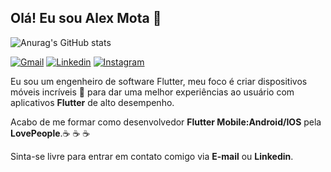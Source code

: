 ## <h2>Olá! Eu sou Alex Mota 👋</h2>

![Anurag's GitHub stats](https://github-readme-stats.vercel.app/api?username=Xelamota&show_icons=true&theme=tokyonight)


[![Gmail](https://img.shields.io/badge/Gmail-D14836?style=for-the-badge&logo=gmail&logoColor=white)](https://mail.google.com/mail/u/0/?tf=cm&fs=1&to=alexcostamota@gmail.com&hl=pt-BR)
[![Linkedin](https://img.shields.io/badge/LinkedIn-0077B5?style=for-the-badge&logo=linkedin&logoColor=white)](https://www.linkedin.com/in/xelamota)
[![Instagram](https://img.shields.io/badge/Instagram-E4405F?style=for-the-badge&logo=instagram&logoColor=white)](https://www.instagram.com/alexdacostadamota/)


Eu sou um engenheiro de software Flutter, meu foco é criar dispositivos móveis incríveis 📱 para dar uma melhor experiências ao usuário com aplicativos  **Flutter** de alto desempenho.

Acabo de me formar como desenvolvedor **Flutter Mobile:Android/IOS** pela **LovePeople**.☕ ☕ ☕ 

Sinta-se livre para entrar em contato comigo via **E-mail** ou **Linkedin**.
